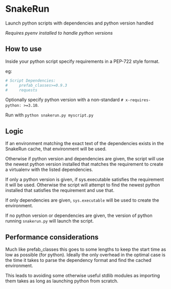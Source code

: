 # SnakeRun #

Launch python scripts with dependencies and python version handled

*Requires pyenv installed to handle python versions*


## How to use ##

Inside your python script specify requirements in a PEP-722 style format.

eg:
```python
# Script Dependencies:
#     prefab_classes>=0.9.3
#     requests
```

Optionally specify python version with a non-standard `# x-requires-python: >=3.10`.

Run with `python snakerun.py myscript.py`

## Logic ##

If an environment matching the exact text of the dependencies exists in the 
SnakeRun cache, that environment will be used.

Otherwise if python version and dependencies are given, the script will use
the newest python version installed that matches the requirement to create
a virtualenv with the listed dependencies.

If only a python version is given, if sys.executable satisfies the requirement
it will be used. Otherwise the script will attempt to find the newest python 
installed that satisfies the requirement and use that.

If only dependencies are given, `sys.executable` will be used to create 
the environment.

If no python version or dependencies are given, the version of python
running `snakerun.py` will launch the script.


## Performance considerations ##

Much like prefab_classes this goes to some lengths to keep the start time
as low as possible (for python). Ideally the only overhead in the optimal 
case is the time it takes to parse the dependency format and find the 
cached environment.

This leads to avoiding some otherwise useful stdlib modules as importing
them takes as long as launching python from scratch. 
